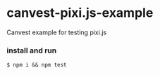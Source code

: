 # canvest-pixi.js-example
Canvest example for testing pixi.js

### install and run
```
$ npm i && npm test
```